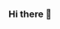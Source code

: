 ### Hi there 👋

<div data-iframe-width="150" data-iframe-height="270" data-share-badge-id="ef1dd2b7-cafe-4dc4-9456-4dfc6796f3ae" data-share-badge-host="https://www.credly.com">
</div>
<script type="text/javascript" async src="//cdn.credly.com/assets/utilities/embed.js"></script>

<div data-iframe-width="150" data-iframe-height="270" data-share-badge-id="8f6407ee-53fc-49ea-beff-4da406cb088e" data-share-badge-host="https://www.credly.com">
</div><script type="text/javascript" async src="//cdn.credly.com/assets/utilities/embed.js"></script>
